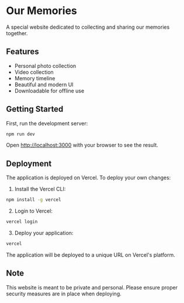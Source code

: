 # Our Memories

A special website dedicated to collecting and sharing our memories together.

## Features

- Personal photo collection
- Video collection
- Memory timeline
- Beautiful and modern UI
- Downloadable for offline use

## Getting Started

First, run the development server:

```bash
npm run dev
```

Open [http://localhost:3000](http://localhost:3000) with your browser to see the result.

## Deployment

The application is deployed on Vercel. To deploy your own changes:

1. Install the Vercel CLI:
```bash
npm install -g vercel
```

2. Login to Vercel:
```bash
vercel login
```

3. Deploy your application:
```bash
vercel
```

The application will be deployed to a unique URL on Vercel's platform.

## Note

This website is meant to be private and personal. Please ensure proper security measures are in place when deploying.
